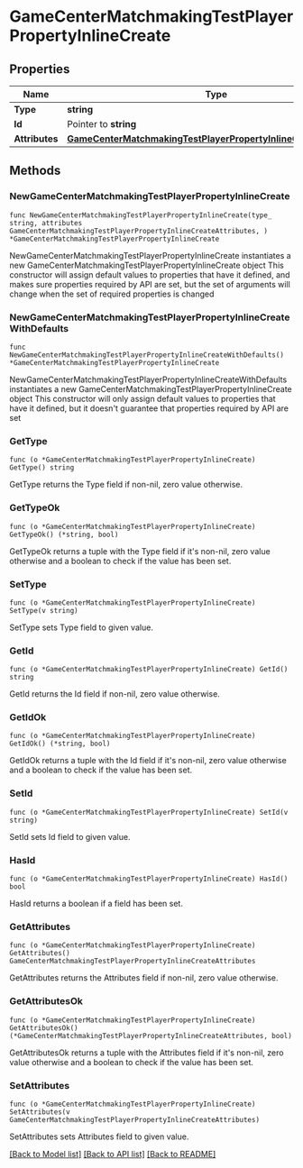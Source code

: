 # GameCenterMatchmakingTestPlayerPropertyInlineCreate

## Properties

Name | Type | Description | Notes
------------ | ------------- | ------------- | -------------
**Type** | **string** |  | 
**Id** | Pointer to **string** |  | [optional] 
**Attributes** | [**GameCenterMatchmakingTestPlayerPropertyInlineCreateAttributes**](GameCenterMatchmakingTestPlayerPropertyInlineCreateAttributes.md) |  | 

## Methods

### NewGameCenterMatchmakingTestPlayerPropertyInlineCreate

`func NewGameCenterMatchmakingTestPlayerPropertyInlineCreate(type_ string, attributes GameCenterMatchmakingTestPlayerPropertyInlineCreateAttributes, ) *GameCenterMatchmakingTestPlayerPropertyInlineCreate`

NewGameCenterMatchmakingTestPlayerPropertyInlineCreate instantiates a new GameCenterMatchmakingTestPlayerPropertyInlineCreate object
This constructor will assign default values to properties that have it defined,
and makes sure properties required by API are set, but the set of arguments
will change when the set of required properties is changed

### NewGameCenterMatchmakingTestPlayerPropertyInlineCreateWithDefaults

`func NewGameCenterMatchmakingTestPlayerPropertyInlineCreateWithDefaults() *GameCenterMatchmakingTestPlayerPropertyInlineCreate`

NewGameCenterMatchmakingTestPlayerPropertyInlineCreateWithDefaults instantiates a new GameCenterMatchmakingTestPlayerPropertyInlineCreate object
This constructor will only assign default values to properties that have it defined,
but it doesn't guarantee that properties required by API are set

### GetType

`func (o *GameCenterMatchmakingTestPlayerPropertyInlineCreate) GetType() string`

GetType returns the Type field if non-nil, zero value otherwise.

### GetTypeOk

`func (o *GameCenterMatchmakingTestPlayerPropertyInlineCreate) GetTypeOk() (*string, bool)`

GetTypeOk returns a tuple with the Type field if it's non-nil, zero value otherwise
and a boolean to check if the value has been set.

### SetType

`func (o *GameCenterMatchmakingTestPlayerPropertyInlineCreate) SetType(v string)`

SetType sets Type field to given value.


### GetId

`func (o *GameCenterMatchmakingTestPlayerPropertyInlineCreate) GetId() string`

GetId returns the Id field if non-nil, zero value otherwise.

### GetIdOk

`func (o *GameCenterMatchmakingTestPlayerPropertyInlineCreate) GetIdOk() (*string, bool)`

GetIdOk returns a tuple with the Id field if it's non-nil, zero value otherwise
and a boolean to check if the value has been set.

### SetId

`func (o *GameCenterMatchmakingTestPlayerPropertyInlineCreate) SetId(v string)`

SetId sets Id field to given value.

### HasId

`func (o *GameCenterMatchmakingTestPlayerPropertyInlineCreate) HasId() bool`

HasId returns a boolean if a field has been set.

### GetAttributes

`func (o *GameCenterMatchmakingTestPlayerPropertyInlineCreate) GetAttributes() GameCenterMatchmakingTestPlayerPropertyInlineCreateAttributes`

GetAttributes returns the Attributes field if non-nil, zero value otherwise.

### GetAttributesOk

`func (o *GameCenterMatchmakingTestPlayerPropertyInlineCreate) GetAttributesOk() (*GameCenterMatchmakingTestPlayerPropertyInlineCreateAttributes, bool)`

GetAttributesOk returns a tuple with the Attributes field if it's non-nil, zero value otherwise
and a boolean to check if the value has been set.

### SetAttributes

`func (o *GameCenterMatchmakingTestPlayerPropertyInlineCreate) SetAttributes(v GameCenterMatchmakingTestPlayerPropertyInlineCreateAttributes)`

SetAttributes sets Attributes field to given value.



[[Back to Model list]](../README.md#documentation-for-models) [[Back to API list]](../README.md#documentation-for-api-endpoints) [[Back to README]](../README.md)


